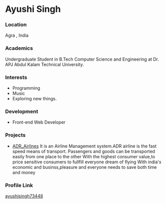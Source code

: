 # Ayushi Singh

### Location

Agra , India

### Academics

Undergraduate Student in B.Tech Computer Science and Engineering at Dr. APJ Abdul Kalam Technical University.

### Interests

- Programming
- Music
- Exploring new things.
### Development

- Front-end Web Developer

### Projects

- [ADR_Airlines](https://github.com/ayushisingh73448/ADR_Airlines) It is an Airline Management system.ADR airline is the fast speed means of transport. Passengers and goods can be transported easily from one place to the other With the highest consumer value,to price sensitive consumers to fullfill everyone dream of flying With
 india's economic and businss,pleasure and everyone needs to save both time and money

### Profile Link

[ayushisingh73448](https://github.com/ayushisingh73448)